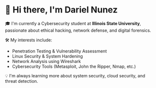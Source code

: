 # 👋 Hi there, I'm Dariel Nunez

🎓 I'm currently a Cybersecurity student at **Illinois State University**, passionate about ethical hacking, network defense, and digital forensics.

🛠️ My interests include:
- Penetration Testing & Vulnerability Assessment
- Linux Security & System Hardening
- Network Analysis using Wireshark
- Cybersecurity Tools (Metasploit, John the Ripper, Nmap, etc.)

💡 I'm always learning more about system security, cloud security, and threat detection.
